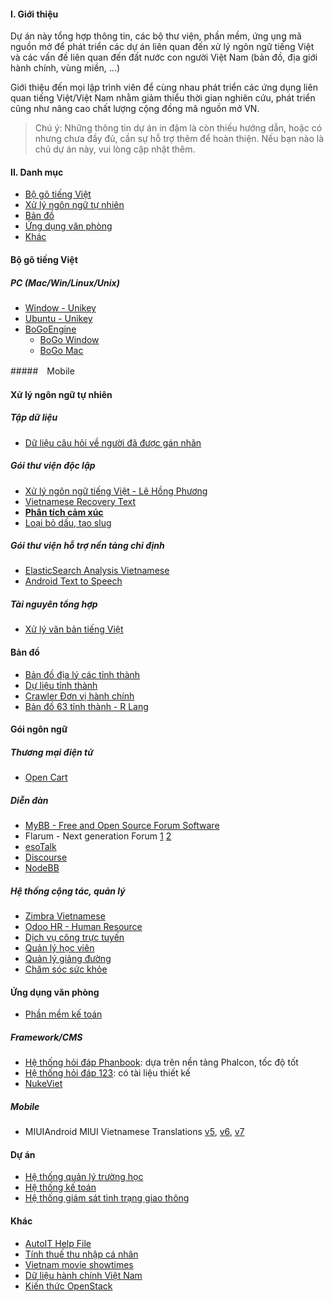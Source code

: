 #### I. Giới thiệu

Dự án này tổng hợp thông tin, các bộ thư viện, phần mềm, ứng ụng mã nguồn mở để phát triển các dự án liên quan đến xử lý ngôn ngữ tiếng Việt và các vấn đề liên quan đến đất nước con người Việt Nam (bản đồ, địa giới hành chính, vùng miền, ...)

Giới thiệu đến mọi lập trình viên để cùng nhau phát triển các ứng dụng liên quan tiếng Việt/Việt Nam nhằm giảm thiểu thời gian nghiên cứu, phát triển cũng như nâng cao chất lượng cộng đồng mã nguồn mở VN.
>Chú ý:
>Những thông tin dự án in đậm là còn thiếu hướng dẫn, hoặc có nhưng chưa đầy đủ, cần sự hỗ trợ thêm để hoàn thiện. Nếu bạn nào là chủ dự án này, vui lòng cập nhật thêm.


#### II. Danh mục 
- [Bộ gõ tiếng Việt](#bộ-gõ-tiếng-việt)
- [Xử lý ngôn ngữ tự nhiên](#xử-lý-ngôn-ngữ-tự-nhiên)
- [Bản đồ](#bản-đồ)
- [Ứng dụng văn phòng](#ứng-dụng-văn-phòng)
- [Khác](#khác)
#### Bộ gõ tiếng Việt

##### PC (Mac/Win/Linux/Unix)
- [Window - Unikey](http://sourceforge.net/projects/unikey/)
- [Ubuntu - Unikey](https://code.google.com/p/scim-unikey/)
- [BoGoEngine](https://github.com/BoGoEngine)
    + [BoGo Window](https://github.com/BoGoEngine/bogo-win)
    + [BoGo Mac](https://github.com/BoGoEngine/bogo-osx)

#####　Mobile

#### Xử lý ngôn ngữ tự nhiên
##### Tập dữ liệu
- [Dữ liệu câu hỏi về người đã được gán nhãn](https://github.com/lupanh/Vietnamese-Person-Questions-Dataset)

##### Gói thư viện độc lập
- [Xử lý ngôn ngữ tiếng Việt - Lê Hồng Phương](https://github.com/TamedTornado/vn-nlp-libraries)
- [Vietnamese Recovery Text](https://github.com/tuandnvn/vietnamese-text-recovery)
- [__Phân tích cảm xúc__](https://github.com/duyetdev/islab-phantichcamxuc)
- [Loại bỏ dấu, tạo slug](https://github.com/wp-plugins/vietnamese-slug)

##### Gói thư viện hỗ trợ nền tảng chỉ định
- [ElasticSearch Analysis Vietnamese](https://github.com/duydo/elasticsearch-analysis-vietnamese)
- [Android Text to Speech](https://github.com/NguyenMinhTri/android-vietnamese-text-to-speech)

##### Tài nguyên tổng hợp
- [Xử lý văn bản tiếng Việt](http://vlsp.vietlp.org:8080/demo/?page=home)


#### Bản đồ

- [Bản đồ địa lý các tỉnh thành](https://github.com/vuquochuy/Vietnam-Provinces-Map)
- [Dự liệu tỉnh thành](https://github.com/nganhtuan63/Vietnam-Provinces-and-Cities-Database/blob/master/vietnam_provinces_cities.php)
- [Crawler Đơn vị hành chính](https://github.com/vantrieuou/vietnam-administrative-units)
- [Bản đồ 63 tỉnh thành - R Lang](https://github.com/manhtai/r-vietnam-map)

#### Gói ngôn ngữ
##### Thương mại điện tử
- [Open Cart](https://github.com/fanha99/opencart_vietnamese)

##### Diễn đàn
- [MyBB - Free and Open Source Forum Software](https://github.com/XTDV/mybb_vietnamese)
- Flarum - Next generation Forum [1](https://github.com/duyetdev/flarum-vietnamese-extension) [2](https://github.com/laptrinhphp/flarum-vietnamese)
- [esoTalk](https://github.com/laptrinhphp/esotalk-vietnam-translate)
- [Discourse](https://github.com/kelvinlee93/discourse-vietnamese-locale)
- [NodeBB](https://github.com/NodeBB/nodebb-vietnamese)

##### Hệ thống cộng tác, quản lý
- [Zimbra Vietnamese](https://github.com/EmailConsortium/zimbra-vietnamese)
- [Odoo HR - Human Resource](https://github.com/leotran/Odoo-Vietnam-HR)
- [Dịch vụ công trực tuyến](https://github.com/VietOpenCPS/opencps)
- [Quản lý học viên](https://github.com/chidokun/QuanLyHocVien)
- [Quản lý giảng đường](https://github.com/checkraiser/qlgd)
- [Chăm sóc sức khỏe](https://github.com/huysinh72/HealthCare)

#### Ứng dụng văn phòng
- [Phần mềm kế toán](https://github.com/Openroadvietnam/openaccounting)

##### Framework/CMS
- [Hệ thống hỏi đáp Phanbook](http://phanbook.com/en/): dựa trên nền tảng Phalcon, tốc độ tốt
- [Hệ thống hỏi đáp 123](https://github.com/sang89vh/123hoidap.vn/tree/master/zend1): có tài liệu thiết kế
- [NukeViet](https://github.com/nukeviet/nukeviet)

##### Mobile
- MIUIAndroid MIUI Vietnamese Translations [v5](https://github.com/HoangTuBot/MA-xml-v5-vietnam), [v6](https://github.com/HoangTuBot/MA-xml-MIUI6-Phone-Vietnam), [v7](https://github.com/Belmont-Gabriel/MA-XML-MIUI7-Vietnamese)

#### Dự án
- [Hệ thống quản lý trường học](https://github.com/tranvictor/truongnha)
- [Hệ thống kế toán](https://github.com/LinxHQ/linxbooks)
- [Hệ thống giám sát tình trạng giao thông](https://github.com/lupanh/VNTransportationMonitoring)


#### Khác
- [AutoIT Help File](https://github.com/AutoIT-VN/HelpFile-Vietnamese)
- [Tính thuế thu nhập cá nhân](https://github.com/LinhNguyenNu/VietnamIncomeTax)
- [Vietnam movie showtimes](https://github.com/trungdq88/movie-showtimes)
- [Dữ liệu hành chính Việt Nam](https://github.com/VHMIS/VNOpenData)
- [Kiến thức OpenStack](https://github.com/vietstacker/texbook-openstack-VN)